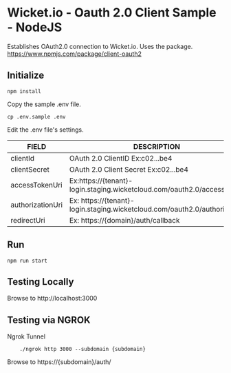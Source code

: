 # Wicket.io - Oauth 2.0 Client Sample - NodeJS

Establishes OAuth2.0 connection to Wicket.io. 
Uses the package. https://www.npmjs.com/package/client-oauth2


## Initialize
```
npm install
```

Copy the sample .env file.
```
cp .env.sample .env
```

Edit the .env file's settings.

| FIELD | DESCRIPTION | 
| --- | --- |
| clientId | OAuth 2.0 ClientID Ex:c02...be4 |
| clientSecret | OAuth 2.0 Client Secret Ex:c02...be4 |
| accessTokenUri | Ex:https://{tenant}-login.staging.wicketcloud.com/oauth2.0/accessToken
| authorizationUri | Ex: https://{tenant}-login.staging.wicketcloud.com/oauth2.0/authorize
| redirectUri | Ex: https://{domain}/auth/callback



## Run
```
npm run start
```

## Testing Locally
Browse to http://localhost:3000

## Testing via NGROK
Ngrok Tunnel
```
    ./ngrok http 3000 --subdomain {subdomain}
```
Browse to https://{subdomain}/auth/
